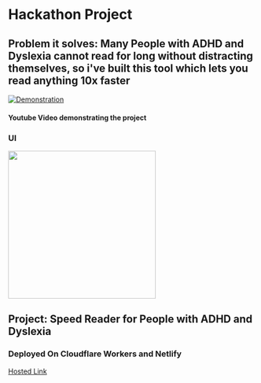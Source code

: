 # Hackathon Project

## Problem it solves: Many People with ADHD and Dyslexia cannot read for long without distracting themselves, so i've built this tool which lets you read anything 10x faster
[![Demonstration](https://img.youtube.com/vi/F8slVqDWUkI/0.jpg)](https://www.youtube.com/watch?v=F8slVqDWUkI)
#### Youtube Video demonstrating the project

### UI
<img src="https://github.com/Shub3am/SuperVision/assets/77344771/ced83bdf-3395-416b-b4f1-543c34f31c90" width="300px" height="300px"/>

## Project: Speed Reader for People with ADHD and Dyslexia
### Deployed On Cloudflare Workers and Netlify

<a href="https://super-vision-umber.vercel.app/">Hosted Link</a>
